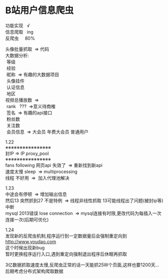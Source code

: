 # B站用户信息爬虫

功能实现   √  
信息爬取   ing  
反爬虫     80%  


头像批量抓取  =>   代码  
大数据分析:  
  等级  
  经验  
  昵称  => 有趣的大数据项目  
  头像挂件  
  认证信息  
  地区  
  视频总播放数  =>  
  rank   ???  =>意义待商榷  
  签名  => 有趣的api接口  
  粉丝数  
  关注数   
  会员信息  => 大会员 年费大会员 普通用户  
   
 1.22  
※※※※※※※※※※※※※※※※  
封IP => IP proxy_pool  
※※※※※※※※※※※※※※※※  
fans following 网页api 失效了  => 重新找到新api  
速度太慢 sleep  => multiprocessing  
线程 不好用  =>  加入代理池解决  
  
  
1.23   
中途会有停顿  => 增加输出信息  
然后13 突然抓到27 不是特例  => 线程非线性抓取 13可能线程出了问题(被封ip等)中断  
mysql 2013错误 lose connection  => mysql连接有时限,更改代码为每插入一次连接一次(后期可优化)  
  
1.24  
发现新的反爬虫机制,程序运行到一定数据量后会强制重定向到 http://www.youdao.com  
这个时候出现新bug  
暂时更换程序运行入口,遇到重定向强制退出程序后休眠再抓取  
  
3亿数据抓取速度太慢,反爬虫正常的话一天能抓25W个页面,这样也要1200天...  
后期考虑分布式架构爬取数据  
  
